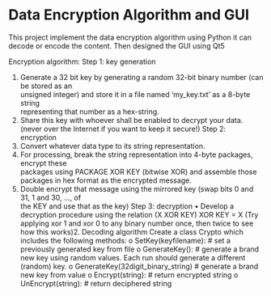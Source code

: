# Data Encryption Algorithm and GUI
This project implement the data encryption algorithm using Python
it can decode or encode the content.
Then designed the GUI using Qt5

Encryption	algorithm:
Step	1:	key	generation
1. Generate	a	32	bit	key	by generating	a	random	32-bit	binary	number	(can	be	stored	as	an	
unsigned	integer)	and	store	it	in	a	file	named	‘my_key.txt’	as	a	8-byte	string	
representing	that	number	as	a	hex-string.
2. Share	this	key	with	whoever	shall	be	enabled	to	decrypt	your	data.	(never	over	the	
Internet	if	you	want	to	keep	it	secure!)
Step	2:	encryption
1. Convert	whatever	data	type	to	its	string	representation.
2. For	processing,	break	the	string	representation	into	4-byte	packages,	encrypt	these	
packages	using	PACKAGE	XOR	KEY	(bitwise	XOR) and	assemble	those	packages	in	hex	
format	as	the	encrypted	message.
3. Double	encrypt	that	message	using	the	mirrored	key	(swap	bits	0	and	31,	1	and	30,	…,	of	
the	KEY	and	use	that	as	the	key)
Step	3:	decryption
• Develop	a	decryption	procedure	using	the	relation	(X	XOR	KEY)	XOR	KEY	=	X	(Try	
applying	xor	1	and	xor	0	to	any	binary	number	once,	then	twice	to	see	how	this	works)2. Decoding algorithm
Create a class Crypto which includes the following methods:
o SetKey(keyfilename): # set a previously generated key from file
o GenerateKey(): # generate a brand new key using random values. Each run should
generate a different (random) key.
o GenerateKey(32digit_binary_string) # generate a brand new key from value
o Encrypt(string): # return encrypted string
o UnEncrypt(string): # return deciphered string
